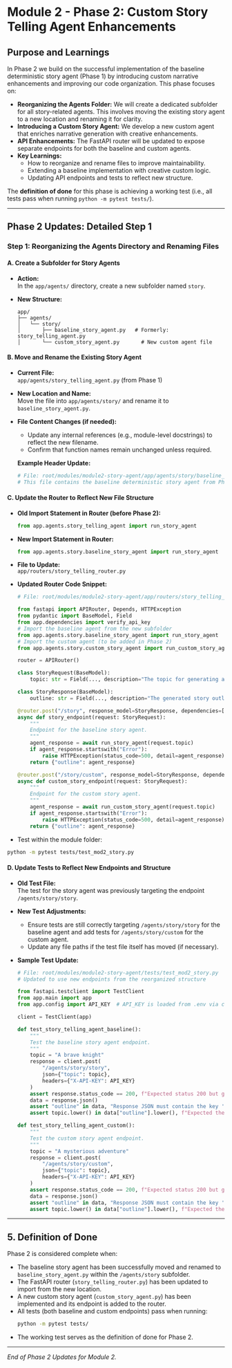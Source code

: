 
<!-- File: root/modules/module2-story-agent/docs/phase2.md -->

# Module 2 - Phase 2: Custom Story Telling Agent Enhancements

## Purpose and Learnings

In Phase 2 we build on the successful implementation of the baseline deterministic story agent (Phase 1) by introducing custom narrative enhancements and improving our code organization. This phase focuses on:
- **Reorganizing the Agents Folder:** We will create a dedicated subfolder for all story-related agents. This involves moving the existing story agent to a new location and renaming it for clarity.
- **Introducing a Custom Story Agent:** We develop a new custom agent that enriches narrative generation with creative enhancements.
- **API Enhancements:** The FastAPI router will be updated to expose separate endpoints for both the baseline and custom agents.
- **Key Learnings:**  
  - How to reorganize and rename files to improve maintainability.
  - Extending a baseline implementation with creative custom logic.
  - Updating API endpoints and tests to reflect new structure.
  
The **definition of done** for this phase is achieving a working test (i.e., all tests pass when running `python -m pytest tests/`).

---

## Phase 2 Updates: Detailed Step 1

### Step 1: Reorganizing the Agents Directory and Renaming Files

#### A. Create a Subfolder for Story Agents
- **Action:**  
  In the `app/agents/` directory, create a new subfolder named `story`.

- **New Structure:**
  ```
  app/
  ├── agents/
  │   └── story/
  │       ├── baseline_story_agent.py   # Formerly: story_telling_agent.py
  │       └── custom_story_agent.py       # New custom agent file
  ```

#### B. Move and Rename the Existing Story Agent
- **Current File:**  
  `app/agents/story_telling_agent.py` (from Phase 1)

- **New Location and Name:**  
  Move the file into `app/agents/story/` and rename it to `baseline_story_agent.py`.

- **File Content Changes (if needed):**
  - Update any internal references (e.g., module-level docstrings) to reflect the new filename.
  - Confirm that function names remain unchanged unless required.

  **Example Header Update:**
  ```python
  # File: root/modules/module2-story-agent/app/agents/story/baseline_story_agent.py
  # This file contains the baseline deterministic story agent from Phase 1.
  ```

#### C. Update the Router to Reflect New File Structure

- **Old Import Statement in Router (before Phase 2):**
  ```python
  from app.agents.story_telling_agent import run_story_agent
  ```
- **New Import Statement in Router:**
  ```python
  from app.agents.story.baseline_story_agent import run_story_agent
  ```

- **File to Update:**  
  `app/routers/story_telling_router.py`

- **Updated Router Code Snippet:**
  ```python
  # File: root/modules/module2-story-agent/app/routers/story_telling_router.py

  from fastapi import APIRouter, Depends, HTTPException
  from pydantic import BaseModel, Field
  from app.dependencies import verify_api_key
  # Import the baseline agent from the new subfolder
  from app.agents.story.baseline_story_agent import run_story_agent
  # Import the custom agent (to be added in Phase 2)
  from app.agents.story.custom_story_agent import run_custom_story_agent

  router = APIRouter()

  class StoryRequest(BaseModel):
      topic: str = Field(..., description="The topic for generating a story outline.")

  class StoryResponse(BaseModel):
      outline: str = Field(..., description="The generated story outline.")

  @router.post("/story", response_model=StoryResponse, dependencies=[Depends(verify_api_key)])
  async def story_endpoint(request: StoryRequest):
      """
      Endpoint for the baseline story agent.
      """
      agent_response = await run_story_agent(request.topic)
      if agent_response.startswith("Error"):
          raise HTTPException(status_code=500, detail=agent_response)
      return {"outline": agent_response}

  @router.post("/story/custom", response_model=StoryResponse, dependencies=[Depends(verify_api_key)])
  async def custom_story_endpoint(request: StoryRequest):
      """
      Endpoint for the custom story agent.
      """
      agent_response = await run_custom_story_agent(request.topic)
      if agent_response.startswith("Error"):
          raise HTTPException(status_code=500, detail=agent_response)
      return {"outline": agent_response}
  ```

- Test within the module folder:
``` bash
python -m pytest tests/test_mod2_story.py
```

#### D. Update Tests to Reflect New Endpoints and Structure

- **Old Test File:**  
  The test for the story agent was previously targeting the endpoint `/agents/story/story`.

- **New Test Adjustments:**
  - Ensure tests are still correctly targeting `/agents/story/story` for the baseline agent and add tests for `/agents/story/custom` for the custom agent.
  - Update any file paths if the test file itself has moved (if necessary).

- **Sample Test Update:**
  ```python
  # File: root/modules/module2-story-agent/tests/test_mod2_story.py
  # Updated to use new endpoints from the reorganized structure

  from fastapi.testclient import TestClient
  from app.main import app
  from app.config import API_KEY  # API_KEY is loaded from .env via config.py

  client = TestClient(app)

  def test_story_telling_agent_baseline():
      """
      Test the baseline story agent endpoint.
      """
      topic = "A brave knight"
      response = client.post(
          "/agents/story/story",
          json={"topic": topic},
          headers={"X-API-KEY": API_KEY}
      )
      assert response.status_code == 200, f"Expected status 200 but got {response.status_code}"
      data = response.json()
      assert "outline" in data, "Response JSON must contain the key 'outline'"
      assert topic.lower() in data["outline"].lower(), f"Expected the outline to include '{topic}', got: {data['outline']}"

  def test_story_telling_agent_custom():
      """
      Test the custom story agent endpoint.
      """
      topic = "A mysterious adventure"
      response = client.post(
          "/agents/story/custom",
          json={"topic": topic},
          headers={"X-API-KEY": API_KEY}
      )
      assert response.status_code == 200, f"Expected status 200 but got {response.status_code}"
      data = response.json()
      assert "outline" in data, "Response JSON must contain the key 'outline'"
      assert topic.lower() in data["outline"].lower(), f"Expected the outline to include '{topic}', got: {data['outline']}"
  ```

---

## 5. Definition of Done

Phase 2 is considered complete when:
- The baseline story agent has been successfully moved and renamed to `baseline_story_agent.py` within the `/agents/story` subfolder.
- The FastAPI router (`story_telling_router.py`) has been updated to import from the new location.
- A new custom story agent (`custom_story_agent.py`) has been implemented and its endpoint is added to the router.
- All tests (both baseline and custom endpoints) pass when running:
  ```bash
  python -m pytest tests/
  ```
- The working test serves as the definition of done for Phase 2.

---

*End of Phase 2 Updates for Module 2.*
